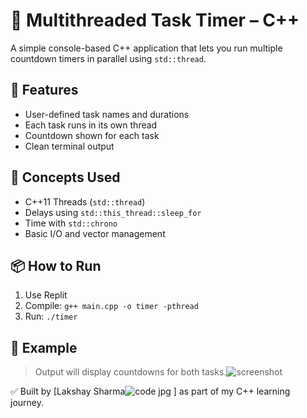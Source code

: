 # 🧵 Multithreaded Task Timer – C++

A simple console-based C++ application that lets you run multiple countdown timers in parallel using `std::thread`.

## 🎯 Features
- User-defined task names and durations
- Each task runs in its own thread
- Countdown shown for each task
- Clean terminal output

## 🧠 Concepts Used
- C++11 Threads (`std::thread`)
- Delays using `std::this_thread::sleep_for`
- Time with `std::chrono`
- Basic I/O and vector management

## 📦 How to Run
1. Use Replit
2. Compile: `g++ main.cpp -o timer -pthread`
3. Run: `./timer`

## 📸 Example


> Output will display countdowns for both tasks.![screenshot](https://github.com/user-attachments/assets/84be7782-c9e2-4ea2-9874-bd936e29b2e5)


✅ Built by [Lakshay Sharma![code jpg](https://github.com/user-attachments/assets/973f3d0f-805c-4ccf-8a3b-7d279f0371e2)
] as part of my C++ learning journey.

